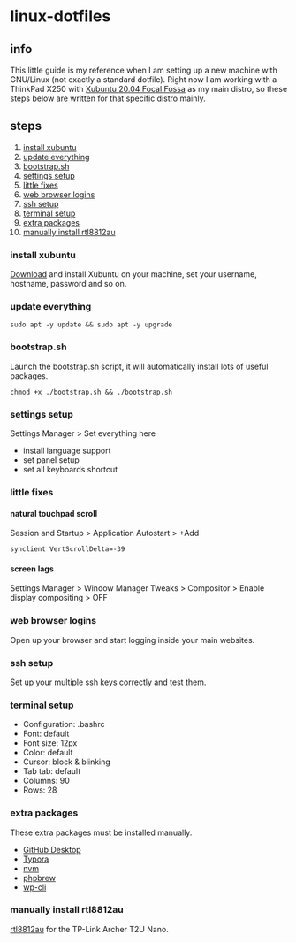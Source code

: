 # linux-dotfiles

## info

This little guide is my reference when I am setting up a new machine with GNU/Linux (not exactly a standard dotfile). Right now I am working with a ThinkPad X250 with [Xubuntu 20.04 Focal Fossa](https://xubuntu.org/release/20-04/) as my main distro, so these steps below are written for that specific distro mainly.

## steps

1. [install xubuntu](#install-xubuntu)
2. [update everything](#update-everything)
3. [bootstrap.sh](#bootstrapsh)
4. [settings setup](#settings-setup)
5. [little fixes](#little-fixes)
6. [web browser logins](#web-browser-logins)
7. [ssh setup](#ssh-setup)
8. [terminal setup](#terminal-setup)
9. [extra packages](#extra-packages)
10. [manually install rtl8812au](#manually-install-rtl8812au)

### install xubuntu

[Download](https://xubuntu.org/download/) and install Xubuntu on your machine, set your username, hostname, password and so on.

### update everything

```shell
sudo apt -y update && sudo apt -y upgrade
```

### bootstrap.sh

Launch the bootstrap.sh script, it will automatically install lots of useful packages.

```shell
chmod +x ./bootstrap.sh && ./bootstrap.sh
```

### settings setup

Settings Manager > Set everything here

* install language support
* set panel setup
* set all keyboards shortcut

### little fixes

#### natural touchpad scroll

Session and Startup > Application Autostart > +Add

```shell
synclient VertScrollDelta=-39
```

#### screen lags

Settings Manager > Window Manager Tweaks > Compositor > Enable display compositing > OFF

### web browser logins

Open up your browser and start logging inside your main websites.

### ssh setup

Set up your multiple ssh keys correctly and test them.

### terminal setup

* Configuration: .bashrc
* Font: default
* Font size: 12px
* Color: default
* Cursor: block & blinking
* Tab tab: default
* Columns: 90
* Rows: 28

### extra packages

These extra packages must be installed manually.
* [GitHub Desktop](https://github.com/shiftkey/desktop)
* [Typora](https://typora.io)
* [nvm](https://github.com/nvm-sh/nvm)
* [phpbrew](https://github.com/phpbrew/phpbrew)
* [wp-cli](https://github.com/wp-cli/wp-cli)

### manually install rtl8812au

[rtl8812au](https://github.com/aircrack-ng/rtl8812au) for the TP-Link Archer T2U Nano.

